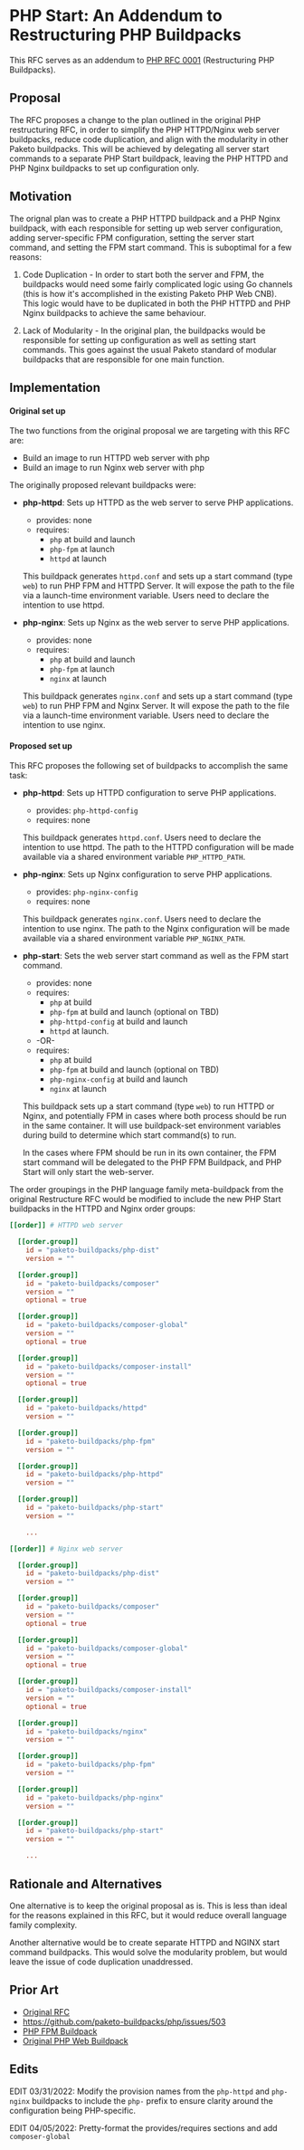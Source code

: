 # PHP Start: An Addendum to Restructuring PHP Buildpacks

This RFC serves as an addendum to [PHP RFC
0001](https://github.com/paketo-buildpacks/rfcs/blob/main/text/php/0001-restructure.md)
(Restructuring PHP Buildpacks).

## Proposal

The RFC proposes a change to the plan outlined in the original PHP
restructuring RFC, in order to simplify the PHP HTTPD/Nginx web server
buildpacks, reduce code duplication, and align with the modularity in other
Paketo buildpacks. This will be achieved by delegating all server start
commands to a separate PHP Start buildpack, leaving the PHP HTTPD and PHP Nginx
buildpacks to set up configuration only.


## Motivation

The orignal plan was to create a PHP HTTPD buildpack and a PHP Nginx buildpack, with each
responsible for setting up web server configuration, adding server-specific FPM
configuration, setting the server start command, and setting the FPM start
command. This is suboptimal for a few reasons:

1. Code Duplication - In order to start both the server and FPM, the buildpacks
   would need some fairly complicated logic using Go channels (this is how it's
   accomplished in the existing Paketo PHP Web CNB). This logic would have to
   be duplicated in both the PHP HTTPD and PHP Nginx buildpacks to achieve the
   same behaviour.

2. Lack of Modularity - In the original plan, the buildpacks would be
   responsible for setting up configuration as well as setting start commands.
   This goes against the usual Paketo standard of modular buildpacks that are
   responsible for one main function.


## Implementation

#### Original set up
The two functions from the original proposal we are targeting with this RFC are:
* Build an image to run HTTPD web server with php
* Build an image to run Nginx web server with php

The originally proposed relevant buildpacks were:

* **php-httpd**:
  Sets up HTTPD as the web server to serve PHP applications.
  * provides: none
  * requires:
    * `php` at build and launch
    * `php-fpm` at launch
    * `httpd` at launch

  This buildpack generates `httpd.conf` and sets up a start command (type
  `web`) to run PHP FPM and HTTPD Server. It will expose the path to the file
  via a launch-time environment variable. Users need to declare the intention
  to use httpd.

* **php-nginx**:
  Sets up Nginx as the web server to serve PHP applications.
  * provides: none
  * requires:
    * `php` at build and launch
    * `php-fpm` at launch
    * `nginx` at launch

  This buildpack generates `nginx.conf` and sets up a start command (type
  `web`) to run PHP FPM and Nginx Server. It will expose the path to the file
  via a launch-time environment variable. Users need to declare the intention
  to use nginx.


#### Proposed set up
This RFC proposes the following set of buildpacks to accomplish the
same task:

* **php-httpd**:
  Sets up HTTPD configuration to serve PHP applications.
  * provides: `php-httpd-config`
  * requires: none

  This buildpack generates `httpd.conf`. Users need to declare the intention to
  use httpd. The path to the HTTPD configuration will be made available via a
  shared environment variable `PHP_HTTPD_PATH`.

* **php-nginx**:
  Sets up Nginx configuration to serve PHP applications.
  * provides: `php-nginx-config`
  * requires: none

  This buildpack generates `nginx.conf`. Users need to declare the intention to
  use nginx. The path to the Nginx configuration will be made available via a
  shared environment variable `PHP_NGINX_PATH`.

* **php-start**:
  Sets the web server start command as well as the FPM start command.
  * provides: none
  * requires:
    * `php` at build
    * `php-fpm` at build and launch (optional on TBD)
    * `php-httpd-config` at build and launch
    * `httpd` at launch.
  * -OR-
  * requires:
    * `php` at build
    * `php-fpm` at build and launch (optional on TBD)
    * `php-nginx-config` at build and launch
    * `nginx` at launch

  This buildpack sets up a start command (type `web`) to run HTTPD or Nginx,
  and potentially FPM in cases where both process should be run in the same
  container. It will use buildpack-set environment variables during build to
  determine which start command(s) to run.

  In the cases where FPM should be run in its own container, the
  FPM start command will be delegated to the PHP FPM Buildpack, and PHP Start
  will only start the web-server.

The order groupings in the PHP language family meta-buildpack from the original
Restructure RFC would be modified to include the new PHP Start buildpacks in
the HTTPD and Nginx order groups:
```toml
[[order]] # HTTPD web server

  [[order.group]]
    id = "paketo-buildpacks/php-dist"
    version = ""

  [[order.group]]
    id = "paketo-buildpacks/composer"
    version = ""
    optional = true

  [[order.group]]
    id = "paketo-buildpacks/composer-global"
    version = ""
    optional = true

  [[order.group]]
    id = "paketo-buildpacks/composer-install"
    version = ""
    optional = true

  [[order.group]]
    id = "paketo-buildpacks/httpd"
    version = ""

  [[order.group]]
    id = "paketo-buildpacks/php-fpm"
    version = ""

  [[order.group]]
    id = "paketo-buildpacks/php-httpd"
    version = ""

  [[order.group]]
    id = "paketo-buildpacks/php-start"
    version = ""

    ...

[[order]] # Nginx web server

  [[order.group]]
    id = "paketo-buildpacks/php-dist"
    version = ""

  [[order.group]]
    id = "paketo-buildpacks/composer"
    version = ""
    optional = true

  [[order.group]]
    id = "paketo-buildpacks/composer-global"
    version = ""
    optional = true

  [[order.group]]
    id = "paketo-buildpacks/composer-install"
    version = ""
    optional = true

  [[order.group]]
    id = "paketo-buildpacks/nginx"
    version = ""

  [[order.group]]
    id = "paketo-buildpacks/php-fpm"
    version = ""

  [[order.group]]
    id = "paketo-buildpacks/php-nginx"
    version = ""

  [[order.group]]
    id = "paketo-buildpacks/php-start"
    version = ""

    ...
```

## Rationale and Alternatives
One alternative is to keep the original proposal as is. This is less than ideal
for the reasons explained in this RFC, but it would reduce overall language
family complexity.

Another alternative would be to create separate HTTPD and NGINX start command
buildpacks. This would solve the modularity problem, but would leave the issue
of code duplication unaddressed.

## Prior Art
- [Original RFC](https://github.com/paketo-buildpacks/rfcs/blob/main/text/php/0001-restructure.md)
- https://github.com/paketo-buildpacks/php/issues/503
- [PHP FPM Buildpack](https://github.com/paketo-buildpacks/php-fpm)
- [Original PHP Web Buildpack](https://github.com/paketo-buildpacks/php-web)

## Edits
EDIT 03/31/2022: Modify the provision names from the `php-httpd` and
`php-nginx` buildpacks to include the `php-` prefix to ensure clarity around
the configuration being PHP-specific.

EDIT 04/05/2022: Pretty-format the provides/requires sections and add `composer-global`